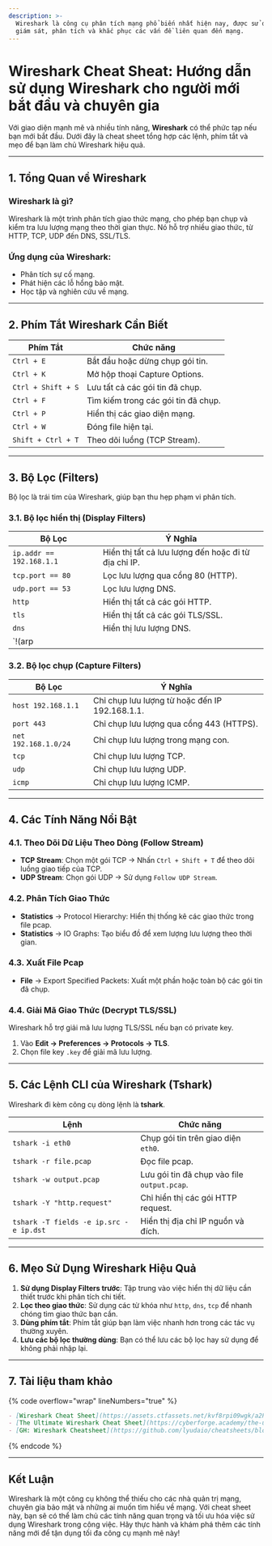 ```yaml
---
description: >-
  Wireshark là công cụ phân tích mạng phổ biến nhất hiện nay, được sử dụng để
  giám sát, phân tích và khắc phục các vấn đề liên quan đến mạng.
---
```


# Wireshark Cheat Sheat: Hướng dẫn sử dụng Wireshark cho người mới bắt đầu và chuyên gia

Với giao diện mạnh mẽ và nhiều tính năng, **Wireshark** có thể phức tạp nếu bạn mới bắt đầu. Dưới đây là cheat sheet tổng hợp các lệnh, phím tắt và mẹo để bạn làm chủ Wireshark hiệu quả.

***

## **1. Tổng Quan về Wireshark**

### Wireshark là gì?

Wireshark là một trình phân tích giao thức mạng, cho phép bạn chụp và kiểm tra lưu lượng mạng theo thời gian thực. Nó hỗ trợ nhiều giao thức, từ HTTP, TCP, UDP đến DNS, SSL/TLS.

### **Ứng dụng của Wireshark**:

* Phân tích sự cố mạng.
* Phát hiện các lỗ hổng bảo mật.
* Học tập và nghiên cứu về mạng.

***

## **2. Phím Tắt Wireshark Cần Biết**

| **Phím Tắt**       | **Chức năng**                       |
| ------------------ | ----------------------------------- |
| `Ctrl + E`         | Bắt đầu hoặc dừng chụp gói tin.     |
| `Ctrl + K`         | Mở hộp thoại Capture Options.       |
| `Ctrl + Shift + S` | Lưu tất cả các gói tin đã chụp.     |
| `Ctrl + F`         | Tìm kiếm trong các gói tin đã chụp. |
| `Ctrl + P`         | Hiển thị các giao diện mạng.        |
| `Ctrl + W`         | Đóng file hiện tại.                 |
| `Shift + Ctrl + T` | Theo dõi luồng (TCP Stream).        |

***

## **3. Bộ Lọc (Filters)**

Bộ lọc là trái tim của Wireshark, giúp bạn thu hẹp phạm vi phân tích.

### **3.1. Bộ lọc hiển thị (Display Filters)**

| **Bộ Lọc**               | **Ý Nghĩa**                                          |
| ------------------------ | ---------------------------------------------------- |
| `ip.addr == 192.168.1.1` | Hiển thị tất cả lưu lượng đến hoặc đi từ địa chỉ IP. |
| `tcp.port == 80`         | Lọc lưu lượng qua cổng 80 (HTTP).                    |
| `udp.port == 53`         | Lọc lưu lượng DNS.                                   |
| `http`                   | Hiển thị tất cả các gói HTTP.                        |
| `tls`                    | Hiển thị tất cả các gói TLS/SSL.                     |
| `dns`                    | Hiển thị lưu lượng DNS.                              |
| \`!(arp                  |                                                      |

### **3.2. Bộ lọc chụp (Capture Filters)**

| **Bộ Lọc**           | **Ý Nghĩa**                                    |
| -------------------- | ---------------------------------------------- |
| `host 192.168.1.1`   | Chỉ chụp lưu lượng từ hoặc đến IP 192.168.1.1. |
| `port 443`           | Chỉ chụp lưu lượng qua cổng 443 (HTTPS).       |
| `net 192.168.1.0/24` | Chỉ chụp lưu lượng trong mạng con.             |
| `tcp`                | Chỉ chụp lưu lượng TCP.                        |
| `udp`                | Chỉ chụp lưu lượng UDP.                        |
| `icmp`               | Chỉ chụp lưu lượng ICMP.                       |

***

## **4. Các Tính Năng Nổi Bật**

### **4.1. Theo Dõi Dữ Liệu Theo Dòng (Follow Stream)**

* **TCP Stream**: Chọn một gói TCP → Nhấn `Ctrl + Shift + T` để theo dõi luồng giao tiếp của TCP.
* **UDP Stream**: Chọn gói UDP → Sử dụng `Follow UDP Stream`.

### **4.2. Phân Tích Giao Thức**

* **Statistics** → Protocol Hierarchy: Hiển thị thống kê các giao thức trong file pcap.
* **Statistics** → IO Graphs: Tạo biểu đồ để xem lượng lưu lượng theo thời gian.

### **4.3. Xuất File Pcap**

* **File** → Export Specified Packets: Xuất một phần hoặc toàn bộ các gói tin đã chụp.

### **4.4. Giải Mã Giao Thức (Decrypt TLS/SSL)**

Wireshark hỗ trợ giải mã lưu lượng TLS/SSL nếu bạn có private key.

1. Vào **Edit → Preferences → Protocols → TLS**.
2. Chọn file key `.key` để giải mã lưu lượng.

***

## **5. Các Lệnh CLI của Wireshark (Tshark)**

Wireshark đi kèm công cụ dòng lệnh là **tshark**.

| **Lệnh**                               | **Chức năng**                               |
| -------------------------------------- | ------------------------------------------- |
| `tshark -i eth0`                       | Chụp gói tin trên giao diện `eth0`.         |
| `tshark -r file.pcap`                  | Đọc file pcap.                              |
| `tshark -w output.pcap`                | Lưu gói tin đã chụp vào file `output.pcap`. |
| `tshark -Y "http.request"`             | Chỉ hiển thị các gói HTTP request.          |
| `tshark -T fields -e ip.src -e ip.dst` | Hiển thị địa chỉ IP nguồn và đích.          |

***

## **6. Mẹo Sử Dụng Wireshark Hiệu Quả**

1. **Sử dụng Display Filters trước**: Tập trung vào việc hiển thị dữ liệu cần thiết trước khi phân tích chi tiết.
2. **Lọc theo giao thức**: Sử dụng các từ khóa như `http`, `dns`, `tcp` để nhanh chóng tìm giao thức bạn cần.
3. **Dùng phím tắt**: Phím tắt giúp bạn làm việc nhanh hơn trong các tác vụ thường xuyên.
4. **Lưu các bộ lọc thường dùng**: Bạn có thể lưu các bộ lọc hay sử dụng để không phải nhập lại.

***

## **7. Tài liệu tham khảo**

{% code overflow="wrap" lineNumbers="true" %}
```markdown
- [Wireshark Cheat Sheet](https://assets.ctfassets.net/kvf8rpi09wgk/a2PBJT7Qq9XL7Bbf81Ajh/e28b9c889edc13ddb1e81ed5ce678809/Wireshark_Cheat_Sheet__6_.pdf)
- [The Ultimate Wireshark Cheat Sheet](https://cyberforge.academy/the-ultimate-wireshark-cheat-sheet-for-cybersecurity-professionals/)
- [GH: Wireshark Cheatsheet](https://github.com/lyudaio/cheatsheets/blob/main/security/tools/wireshark.md)
```
{% endcode %}

***

## **Kết Luận**

Wireshark là một công cụ không thể thiếu cho các nhà quản trị mạng, chuyên gia bảo mật và những ai muốn tìm hiểu về mạng. Với cheat sheet này, bạn sẽ có thể làm chủ các tính năng quan trọng và tối ưu hóa việc sử dụng Wireshark trong công việc. Hãy thực hành và khám phá thêm các tính năng mới để tận dụng tối đa công cụ mạnh mẽ này!
